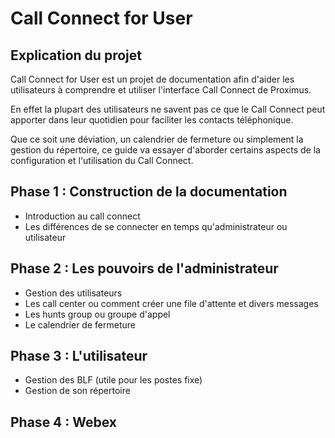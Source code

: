 # Call Connect for User

## Explication du projet

Call Connect for User est un projet de documentation afin d'aider les utilisateurs à comprendre et utiliser l'interface Call Connect de Proximus.

En effet la plupart des utilisateurs ne savent pas ce que le Call Connect peut apporter dans leur quotidien pour faciliter les contacts téléphonique.

Que ce soit une déviation, un calendrier de fermeture ou simplement la gestion du répertoire, ce guide va essayer d'aborder certains aspects de la configuration et l'utilisation du Call Connect.

## Phase 1 : Construction de la documentation

* Introduction au call connect
* Les différences de se connecter en temps qu'administrateur ou utilisateur

## Phase 2 : Les pouvoirs de l'administrateur

* Gestion des utilisateurs
* Les call center ou comment créer une file d'attente et divers messages
* Les hunts group ou groupe d'appel
* Le calendrier de fermeture

## Phase 3 : L'utilisateur

* Gestion des BLF (utile pour les postes fixe)
* Gestion de son répertoire

## Phase 4 : Webex

